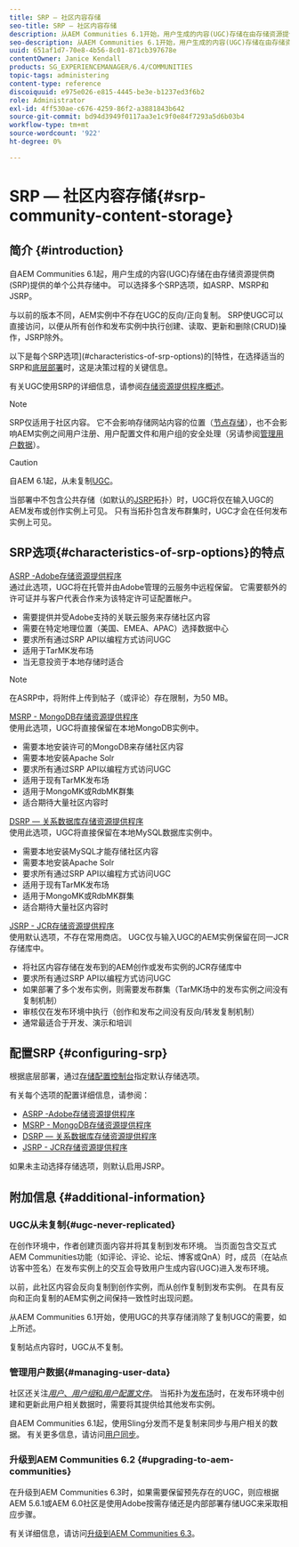 ```yaml
---
title: SRP — 社区内容存储
seo-title: SRP — 社区内容存储
description: 从AEM Communities 6.1开始，用户生成的内容(UGC)存储在由存储资源提供商(SRP)提供的单个公共存储中
seo-description: 从AEM Communities 6.1开始，用户生成的内容(UGC)存储在由存储资源提供商(SRP)提供的单个公共存储中
uuid: 651af1d7-70e8-4b56-8c01-871cb397678e
contentOwner: Janice Kendall
products: SG_EXPERIENCEMANAGER/6.4/COMMUNITIES
topic-tags: administering
content-type: reference
discoiquuid: e975e026-e815-4445-be3e-b1237ed3f6b2
role: Administrator
exl-id: 4ff530ae-c676-4259-86f2-a3881843b642
source-git-commit: bd94d3949f0117aa3e1c9f0e84f7293a5d6b03b4
workflow-type: tm+mt
source-wordcount: '922'
ht-degree: 0%

---
```


# SRP — 社区内容存储{#srp-community-content-storage}

## 简介 {#introduction}

自AEM Communities 6.1起，用户生成的内容(UGC)存储在由存储资源提供商(SRP)提供的单个公共存储中。 可以选择多个SRP选项，如ASRP、MSRP和JSRP。

与以前的版本不同，AEM实例中不存在UGC的反向/正向复制。 SRP使UGC可以直接访问，以便从所有创作和发布实例中执行创建、读取、更新和删除(CRUD)操作，JSRP除外。

以下是每个SRP选项](#characteristics-of-srp-options)的[特性，在选择适当的SRP和[底层部署](topologies.md)时，这是决策过程的关键信息。

有关UGC使用SRP的详细信息，请参阅[存储资源提供程序概述](srp.md)。

>[!NOTE]
>
>SRP仅适用于社区内容。 它不会影响存储网站内容的位置（[节点存储](../../help/sites-deploying/data-store-config.md)），也不会影响AEM实例之间用户注册、用户配置文件和用户组的安全处理（另请参阅[管理用户数据](#managing-user-data)）。

>[!CAUTION]
>
>自AEM 6.1起，从未复制[UGC](#ugc-never-replicated)。
>
>当部署中不包含公共存储（如默认的[JSRP](topologies.md#jsrp)拓扑）时，UGC将仅在输入UGC的AEM发布或创作实例上可见。 只有当拓扑包含发布群集时，UGC才会在任何发布实例上可见。

## SRP选项{#characteristics-of-srp-options}的特点

[ASRP -Adobe存储资源提供程序](asrp.md)\
通过此选项，UGC将在托管并由Adobe管理的云服务中远程保留。 它需要额外的许可证并与客户代表合作来为该特定许可证配置帐户。

* 需要提供并受Adobe支持的关联云服务来存储社区内容
* 需要在特定地理位置（美国、EMEA、APAC）选择数据中心
* 要求所有通过SRP API以编程方式访问UGC
* 适用于TarMK发布场
* 当无意投资于本地存储时适合

>[!NOTE]
>
>在ASRP中，将附件上传到帖子（或评论）存在限制，为50 MB。

[MSRP - MongoDB存储资源提供程序](msrp.md)\
使用此选项，UGC将直接保留在本地MongoDB实例中。

* 需要本地安装许可的MongoDB来存储社区内容
* 需要本地安装Apache Solr
* 要求所有通过SRP API以编程方式访问UGC
* 适用于现有TarMK发布场
* 适用于MongoMK或RdbMK群集
* 适合期待大量社区内容时

[DSRP — 关系数据库存储资源提供程序](dsrp.md)\
使用此选项，UGC将直接保留在本地MySQL数据库实例中。

* 需要本地安装MySQL才能存储社区内容
* 需要本地安装Apache Solr
* 要求所有通过SRP API以编程方式访问UGC
* 适用于现有TarMK发布场
* 适用于MongoMK或RdbMK群集
* 适合期待大量社区内容时

[JSRP - JCR存储资源提供程序](jsrp.md)\
使用默认选项，不存在常用商店。 UGC仅与输入UGC的AEM实例保留在同一JCR存储库中。

* 将社区内容存储在发布到的AEM创作或发布实例的JCR存储库中
* 要求所有通过SRP API以编程方式访问UGC
* 如果部署了多个发布实例，则需要发布群集（TarMK场中的发布实例之间没有复制机制）
* 审核仅在发布环境中执行（创作和发布之间没有反向/转发复制机制）
* 通常最适合于开发、演示和培训

## 配置SRP {#configuring-srp}

根据底层部署，通过[存储配置控制台](srp-config.md)指定默认存储选项。

有关每个选项的配置详细信息，请参阅：

* [ASRP -Adobe存储资源提供程序](asrp.md)
* [MSRP - MongoDB存储资源提供程序](msrp.md)
* [DSRP — 关系数据库存储资源提供程序](dsrp.md)
* [JSRP - JCR存储资源提供程序](jsrp.md)

如果未主动选择存储选项，则默认启用JSRP。

## 附加信息 {#additional-information}

### UGC从未复制{#ugc-never-replicated}

在创作环境中，作者创建页面内容并将其复制到发布环境。 当页面包含交互式AEM Communities功能（如评论、评论、论坛、博客或QnA）时，成员（在站点访客中签名）在发布实例上的交互会导致用户生成内容(UGC)进入发布环境。

以前，此社区内容会反向复制到创作实例，而从创作复制到发布实例。 在具有反向和正向复制的AEM实例之间保持一致性时出现问题。

从AEM Communities 6.1开始，使用UGC的共享存储消除了复制UGC的需要，如上所述。

复制站点内容时，UGC从不复制。

### 管理用户数据{#managing-user-data}

社区还关注&#x200B;[*用户*、*用户组*&#x200B;和&#x200B;*用户配置文件*](users.md)。 当拓扑为[发布场](../../help/sites-deploying/recommended-deploys.md#tarmk-farm)时，在发布环境中创建和更新此用户相关数据时，需要将其提供给其他发布实例。

自AEM Communities 6.1起，使用Sling分发而不是复制来同步与用户相关的数据。 有关更多信息，请访问[用户同步](sync.md)。

### 升级到AEM Communities 6.2 {#upgrading-to-aem-communities}

在升级到AEM Communities 6.3时，如果需要保留预先存在的UGC，则应根据AEM 5.6.1或AEM 6.0社区是使用Adobe按需存储还是内部部署存储UGC来采取相应步骤。

有关详细信息，请访问[升级到AEM Communities 6.3](upgrade.md)。
